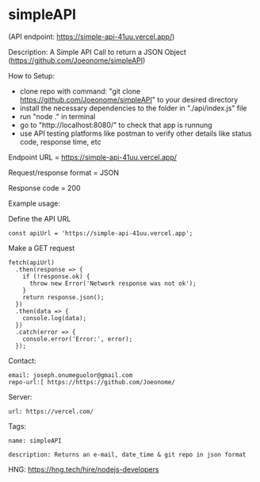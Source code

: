 # simpleAPI

(API endpoint: https://simple-api-41uu.vercel.app/)

Description:
  A Simple API Call to return a JSON Object
  (https://github.com/Joeonome/simpleAPI)

How to Setup:
  - clone repo with command: "git clone https://github.com/Joeonome/simpleAPI" to your desired directory
  - install the necessary dependencies to the folder in "./api/index.js" file
  - run "node ." in terminal
  - go to "http://localhost:8080/" to check that app is runnung
  - use API testing platforms like postman to verify other details like status code, response time, etc


Endpoint URL = https://simple-api-41uu.vercel.app/

Request/response format = JSON

Response code = 200

Example usage: 

Define the API URL

  ```
const apiUrl = 'https://simple-api-41uu.vercel.app';

```

 Make a GET request

```
fetch(apiUrl)
  .then(response => {
    if (!response.ok) {
      throw new Error('Network response was not ok');
    }
    return response.json();
  })
  .then(data => {
    console.log(data);
  })
  .catch(error => {
    console.error('Error:', error);
  });
```
  
Contact: 

    email: joseph.onumeguolor@gmail.com
    repo-url:[ https://https://github.com/Joeonome/
    
Server:

    url: https://vercel.com/
    
Tags:

    name: simpleAPI
    
    description: Returns an e-mail, date_time & git repo in json format

HNG: https://hng.tech/hire/nodejs-developers
